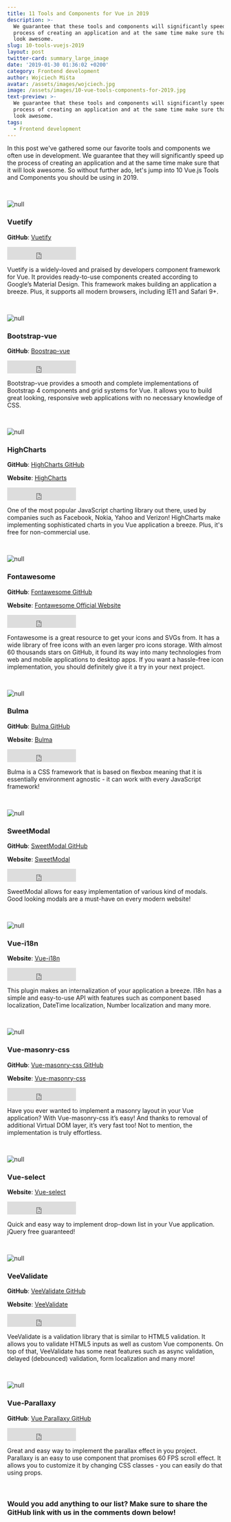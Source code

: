 ```yaml
---
title: 11 Tools and Components for Vue in 2019
description: >-
  We guarantee that these tools and components will significantly speed up the
  process of creating an application and at the same time make sure that it will
  look awesome.
slug: 10-tools-vuejs-2019
layout: post
twitter-card: summary_large_image
date: '2019-01-30 01:36:02 +0200'
category: Frontend development
author: Wojciech Miśta
avatar: /assets/images/wojciech.jpg
image: /assets/images/10-vue-tools-components-for-2019.jpg
text-preview: >-
  We guarantee that these tools and components will significantly speed up the
  process of creating an application and at the same time make sure that it will
  look awesome.
tags:
  - Frontend development
---
```

In this post we've gathered some our favorite tools and components we often use in development. We guarantee that they will significantly speed up the process of creating an application and at the same time make sure that it will look awesome. So without further ado, let's jump into 10 Vue.js Tools and Components you should be using in 2019. 

<br>

![null](/assets/images/vuetify.jpg)

### Vuetify

**GitHub**: [Vuetify](https://github.com/vuetifyjs/vuetify)

<iframe src="https://ghbtns.com/github-btn.html?user=vuetifyjs&repo=vuetify&type=star&count=true&size=large" frameborder="0" scrolling="0" width="160px" height="30px"></iframe>

Vuetify is a widely-loved and praised by developers component framework for Vue. It provides ready-to-use components created according to Google’s Material Design. This framework makes building an application a breeze. Plus, it supports all modern browsers, including IE11 and Safari 9+. 

<br>

![null](/assets/images/bootstrap-vue.jpg)

### Bootstrap-vue

**GitHub**: [Boostrap-vue](https://github.com/bootstrap-vue/bootstrap-vue)

<iframe src="https://ghbtns.com/github-btn.html?user=bootstrap-vue&repo=bootstrap-vue&type=star&count=true&size=large" frameborder="0" scrolling="0" width="160px" height="30px"></iframe>

Bootstrap-vue provides a smooth and complete implementations of Bootstrap 4 components and grid systems for Vue. It allows you to build great looking, responsive web applications with no necessary knowledge of CSS. 

<br>

![null](/assets/images/highcharts.jpg)

### HighCharts

**GitHub**: [HighCharts GitHub](https://github.com/highcharts/highcharts)

**Website**: [HighCharts](https://www.highcharts.com)

<iframe src="https://ghbtns.com/github-btn.html?user=highcharts&repo=highcharts&type=star&count=true&size=large" frameborder="0" scrolling="0" width="160px" height="30px"></iframe>

One of the most popular JavaScript charting library out there, used by companies such as Facebook, Nokia, Yahoo and Verizon! HighCharts make implementing sophisticated charts in you Vue application a breeze. Plus, it's free for non-commercial use. 

<br>

![null](/assets/images/fontawesome.png)

### Fontawesome

**GitHub**: [Fontawesome GitHub](https://github.com/FortAwesome/vue-fontawesome)

**Website**: [Fontawesome Official Website](https://fontawesome.com)

<iframe src="https://ghbtns.com/github-btn.html?user=FortAwesome&repo=vue-fontawesome&type=star&count=true&size=large" frameborder="0" scrolling="0" width="160px" height="30px"></iframe>

Fontawesome is a great resource to get your icons and SVGs from. It has a wide library of free icons with an even larger pro icons storage. With almost 60 thousands stars on GitHub, it found its way into many technologies from web and mobile applications to desktop apps. If you want a hassle-free icon implementation, you should definitely give it a try in your next project.

<br>

![null](/assets/images/bulma-banner.png)

### Bulma

**GitHub**: [Bulma GitHub](https://github.com/jgthms/bulma)

**Website**: [Bulma](https://bulma.io)

<iframe src="https://ghbtns.com/github-btn.html?user=jgthms&repo=bulma&type=star&count=true&size=large" frameborder="0" scrolling="0" width="160px" height="30px"></iframe>

Bulma is a CSS framework that is based on flexbox meaning that it is essentially environment agnostic - it can work with every JavaScript framework! 

<br>

![null](/assets/images/sweetmodal.gif)

### SweetModal

**GitHub**: [SweetModal GitHub](https://github.com/adeptoas/sweet-modal)

**Website**: [SweetModal](https://github.com/adeptoas/sweet-modal-vue)

<iframe src="https://ghbtns.com/github-btn.html?user=adeptoas&repo=sweet-modal&type=star&count=true&size=large" frameborder="0" scrolling="0" width="160px" height="30px"></iframe>

SweetModal allows for easy implementation of various kind of modals. Good looking modals are a must-have on every modern website!

<br>

![null](/assets/images/vue-i18n.jpg)

### Vue-i18n

**Website**: [Vue-i18n](https://github.com/kazupon/vue-i18n)

<iframe src="https://ghbtns.com/github-btn.html?user=kazupon&repo=vue-i18n&type=star&count=true&size=large" frameborder="0" scrolling="0" width="160px" height="30px"></iframe>

This plugin makes an internalization of your application a breeze. I18n has a simple and easy-to-use API with features such as component based localization, DateTime localization, Number localization and many more. 

<br>

![null](/assets/images/masonry-css.jpg)

### Vue-masonry-css

**GitHub**: [Vue-masonry-css GitHub](https://github.com/paulcollett/vue-masonry-css)

**Website**: [Vue-masonry-css](https://github.com/paulcollett/vue-masonry-css)

<iframe src="https://ghbtns.com/github-btn.html?user=paulcollett&repo=vue-masonry-css&type=star&count=true&size=large" frameborder="0" scrolling="0" width="160px" height="30px"></iframe>

Have you ever wanted to implement a masonry layout in your Vue application? With Vue-masonry-css it’s easy! And thanks to removal of additional Virtual DOM layer, it’s very fast too! Not to mention, the implementation is truly effortless. 

<br>

![null](/assets/images/vue-select.gif)

### Vue-select

**Website**: [Vue-select](https://github.com/sagalbot/vue-select)

<iframe src="https://ghbtns.com/github-btn.html?user=sagalbot&repo=vue-select&type=star&count=true&size=large" frameborder="0" scrolling="0" width="160px" height="30px"></iframe>

Quick and easy way to implement drop-down list in your Vue application. jQuery free guaranteed! 

<br>

![null](/assets/images/veevalidate.jpg)

### VeeValidate

**GitHub**: [VeeValidate GitHub](https://github.com/baianat/vee-validate)

**Website**: [VeeValidate](https://baianat.github.io/vee-validate/)

<iframe src="https://ghbtns.com/github-btn.html?user=baianat&repo=vee-validate&type=star&count=true&size=large" frameborder="0" scrolling="0" width="160px" height="30px"></iframe>

VeeValidate is a validation library that is similar to HTML5 validation. It allows you to validate HTML5 inputs as well as custom Vue components. On top of that, VeeValidate has some neat features such as async validation, delayed (debounced) validation, form localization and many more! 

<br>

![null](/assets/images/paralaxy.gif)

### Vue-Parallaxy

**GitHub**: [Vue Parallaxy GitHub](https://github.com/apertureless/vue-parallax)

<iframe src="https://ghbtns.com/github-btn.html?user=apertureless&repo=vue-parallax&type=star&count=true&size=large" frameborder="0" scrolling="0" width="160px" height="30px"></iframe>

Great and easy way to implement the parallax effect in you project. Parallaxy is an easy to use component that promises 60 FPS scroll effect. It allows you to customize it by changing CSS classes - you can easily do that using props.  

<br>

### Would you add anything to our list? Make sure to share the GitHub link with us in the comments down below!
